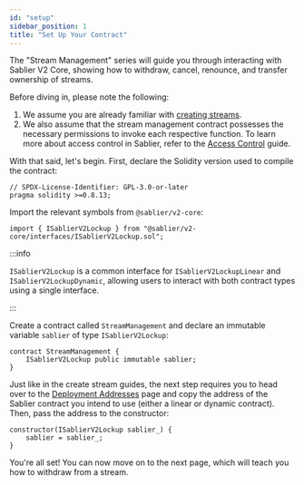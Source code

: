 ```yaml
---
id: "setup"
sidebar_position: 1
title: "Set Up Your Contract"
---
```


The "Stream Management" series will guide you through interacting with Sablier V2 Core, showing how to withdraw, cancel,
renounce, and transfer ownership of streams.

Before diving in, please note the following:

1. We assume you are already familiar with [creating streams](/contracts/v2/guides/create-stream/linear).
2. We also assume that the stream management contract possesses the necessary permissions to invoke each respective
   function. To learn more about access control in Sablier, refer to the
   [Access Control](/contracts/v2/guides/access-control) guide.

With that said, let's begin. First, declare the Solidity version used to compile the contract:

```solidity
// SPDX-License-Identifier: GPL-3.0-or-later
pragma solidity >=0.8.13;
```

Import the relevant symbols from `@sablier/v2-core`:

```solidity
import { ISablierV2Lockup } from "@sablier/v2-core/interfaces/ISablierV2Lockup.sol";
```

:::info

`ISablierV2Lockup` is a common interface for `ISablierV2LockupLinear` and `ISablierV2LockupDynamic`, allowing users to
interact with both contract types using a single interface.

:::

Create a contract called `StreamManagement` and declare an immutable variable `sablier` of type `ISablierV2Lockup`:

```solidity
contract StreamManagement {
    ISablierV2Lockup public immutable sablier;
}
```

Just like in the create stream guides, the next step requires you to head over to the
[Deployment Addresses](/contracts/v2/addresses) page and copy the address of the Sablier contract you intend to use
(either a linear or dynamic contract). Then, pass the address to the constructor:

```solidity
constructor(ISablierV2Lockup sablier_) {
    sablier = sablier_;
}
```

You're all set! You can now move on to the next page, which will teach you how to withdraw from a stream.
